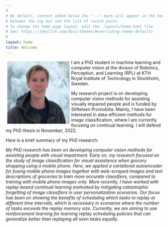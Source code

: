 ```yaml
---
#
# By default, content added below the "---" mark will appear in the home page
# between the top bar and the list of recent posts.
# To change the home page layout, edit the _layouts/home.html file.
# See: https://jekyllrb.com/docs/themes/#overriding-theme-defaults
#
layout: home
title: Welcome
---
```


<!-- ![portrait](images/mklas.png "yoguapo") -->
<img style="float: left; border: 5px solid white" width="200" src="images/mklas.png" alt="yoguapo">
I am a PhD student in machine learning and computer vision at the divison of Robotics, Perception, and Learning (RPL) at KTH Royal Institute of Technology in Stockholm, Sweden. 

My research project is on developing computer vision methods for assisting visually impaired people and is funded by Stiftelsen Promobilia. 
Mainly, I have been interested in data-efficient methods for image classification, where I am currently focusing on continual learning.
I will defend my PhD thesis in November, 2022.


Here is a brief summary of my PhD research: 

*My PhD research has been on developing computer vision methods for assisting people with visual impairment. 
Early on, my research focused on the study of image classification for visual assistance when grocery shopping using a mobile phone. 
Here, we applied a variational autoencoder for fusing mobile phone images together with web-scraped images and text descriptions of groceries to train more accurate classifiers, compared to training with mobile phone images only. 
More recently, I have worked with replay-based continual learning motivated by mitigating catastrophic forgetting of image classifiers in user personalization scenarios. 
Our focus has been on showing the benefits of scheduling which tasks to replay at different time intervals, which is necessary in scenarios where the number of tasks exceeds the replay memory size. 
Currently, we are aiming to use reinforcement learning for learning replay scheduling policies that can generalize better than replaying all seen tasks equally.*
 
